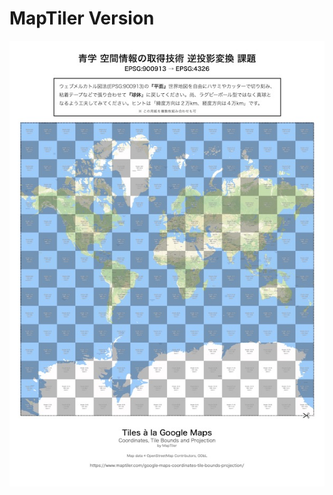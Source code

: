 # MapTiler Version

<img src="https://github.com/furuhashilab/WorldTileMap4lecture/blob/main/maptiler/MapTiler_WorldTileMap_A3_w600h849.jpg?raw=true" width="600" >
